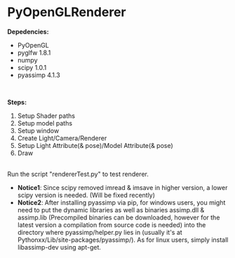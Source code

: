 # PyOpenGLRenderer

<b>Depedencies:</b>
<ul>
<li>PyOpenGL</li>
<li>pyglfw 1.8.1</li>
<li>numpy</li>
<li>scipy 1.0.1</li>
<li>pyassimp 4.1.3</li>
</ul>	
<br />

<b>Steps:</b>
<ol>
<li>Setup Shader paths</li>
<li>Setup model paths</li>
<li>Setup window</li>
<li>Create Light/Camera/Renderer</li>
<li>Setup Light Attribute(& pose)/Model Attribute(& pose)</li>
<li>Draw</li>
</ol>
 
<br />
Run the script "rendererTest.py" to test renderer.<br />

<ul>
<li><b>Notice1</b>: Since scipy removed imread & imsave in higher version, a lower scipy version is needed. (Will be fixed recently)</li>
<li><b>Notice2</b>: After installing pyassimp via pip, for windows users, you might need to put the dynamic libraries as well as binaries assimp.dll & assimp.lib (Precompiled binaries can be downloaded, however for the latest version a compilation from source code is needed) into the directory where pyassimp/helper.py lies in (usually it's at Pythonxx/Lib/site-packages/pyassimp/). As for linux users, simply install libassimp-dev using apt-get.</li>
</ul>

